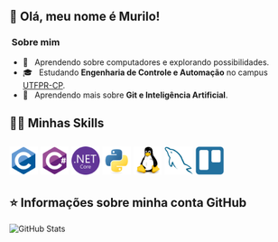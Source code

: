## 🥶 Olá, meu nome é <strong>Murilo!</strong>
<h3>&nbsp;Sobre mim </h3>

- 🤭 &nbsp; Aprendendo sobre computadores e explorando possibilidades.
- 🎓 &nbsp; Estudando **Engenharia de Controle e Automação** no campus <a href="http://www.utfpr.edu.br/campus/cornelioprocopio" target="_blank">UTFPR-CP</a>.
- 🧠 &nbsp; Aprendendo mais sobre **Git e Inteligência Artificial**.
## 👨‍🏫 Minhas Skills

<code><img height="50" src="https://raw.githubusercontent.com/devicons/devicon/master/icons/c/c-original.svg" alt="C"/></code>
<code><img height="50" src="https://raw.githubusercontent.com/devicons/devicon/master/icons/csharp/csharp-original.svg" alt="CSharp"/></code>
<code><img height="50" src="https://raw.githubusercontent.com/devicons/devicon/master/icons/dotnetcore/dotnetcore-original.svg" alt=".NETCore"/></code>
<code><img height="50" src="https://raw.githubusercontent.com/devicons/devicon/master/icons/python/python-original.svg" alt="Python"/></code>
<code><img height="50" src="https://raw.githubusercontent.com/devicons/devicon/master/icons/linux/linux-original.svg" alt="Linux"/></code>
<code><img height="50" src="https://raw.githubusercontent.com/devicons/devicon/master/icons/mysql/mysql-original.svg" alt="MySQL"/></code>
<code><img height="50" src="https://raw.githubusercontent.com/devicons/devicon/master/icons/trello/trello-plain.svg" alt="Trelo"/></code>
---

## ⭐ Informações sobre minha conta GitHub
![GitHub Stats](https://github-readme-stats.vercel.app/api?username=murilosobreiro&show_icons=true)

